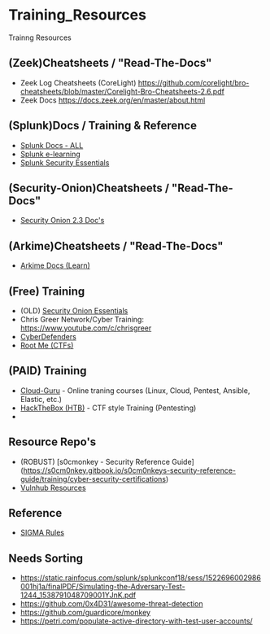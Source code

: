 # Training_Resources
Trainng Resources

## (Zeek)Cheatsheets / "Read-The-Docs"
- Zeek Log Cheatsheets (CoreLight)
https://github.com/corelight/bro-cheatsheets/blob/master/Corelight-Bro-Cheatsheets-2.6.pdf  
- Zeek Docs https://docs.zeek.org/en/master/about.html


## (Splunk)Docs / Training & Reference
- [Splunk Docs - ALL](https://docs.splunk.com/Documentation)
- [Splunk e-learning](https://education.splunk.com/elearning)
- [Splunk Security Essentials](https://docs.splunksecurityessentials.com/content-detail/sse_dyndns/)

## (Security-Onion)Cheatsheets / "Read-The-Docs"
- [Security Onion 2.3 Doc's](https://docs.securityonion.net/en/2.3/introduction.html)

## (Arkime)Cheatsheets / "Read-The-Docs"
- [Arkime Docs (Learn)](https://arkime.com/learn)

## (Free) Training
- (OLD) [Security Onion Essentials](https://www.youtube.com/playlist?list=PLljFlTO9rB155aYBjHw2InKkSMLuhWpxH)
- Chris Greer Network/Cyber Training: https://www.youtube.com/c/chrisgreer
- [CyberDefenders](https://cyberdefenders.org/)
- [Root Me (CTFs)](https://www.root-me.org/?lang=en)


## (PAID) Training
- [Cloud-Guru](https://acloudguru.com) - Online traning courses (Linux, Cloud, Pentest, Ansible, Elastic, etc.)
- [HackTheBox (HTB)](https://hackthebox.com) - CTF style Training (Pentesting)
- 

## Resource Repo's
- (ROBUST) [s0cmonkey - Security Reference Guide]
(https://s0cm0nkey.gitbook.io/s0cm0nkeys-security-reference-guide/training/cyber-security-certifications)
- [Vulnhub Resources](https://www.vulnhub.com/resources/)

## Reference
- [SIGMA Rules](https://sigma.socprime.com/#!/)


## Needs Sorting
- https://static.rainfocus.com/splunk/splunkconf18/sess/1522696002986001hj1a/finalPDF/Simulating-the-Adversary-Test-1244_1538791048709001YJnK.pdf
- https://github.com/0x4D31/awesome-threat-detection
- https://github.com/guardicore/monkey
- https://petri.com/populate-active-directory-with-test-user-accounts/
